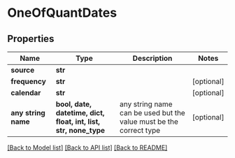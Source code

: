 # OneOfQuantDates


## Properties
Name | Type | Description | Notes
------------ | ------------- | ------------- | -------------
**source** | **str** |  | 
**frequency** | **str** |  | [optional] 
**calendar** | **str** |  | [optional] 
**any string name** | **bool, date, datetime, dict, float, int, list, str, none_type** | any string name can be used but the value must be the correct type | [optional]

[[Back to Model list]](../README.md#documentation-for-models) [[Back to API list]](../README.md#documentation-for-api-endpoints) [[Back to README]](../README.md)


